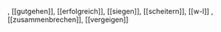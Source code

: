 , [[gutgehen]], [[erfolgreich]], [[siegen]], [[scheitern]], [[w-l]]
, [[zusammenbrechen]], [[vergeigen]]